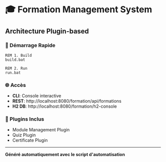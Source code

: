 # 🎓 Formation Management System

## Architecture Plugin-based

### 🚀 Démarrage Rapide

```batch
REM 1. Build
build.bat

REM 2. Run
run.bat
```

### 🌐 Accès
- **CLI**: Console interactive
- **REST**: http://localhost:8080/formation/api/formations
- **H2 DB**: http://localhost:8080/formation/h2-console

### 🔌 Plugins Inclus
- Module Management Plugin
- Quiz Plugin  
- Certificate Plugin

---
**Généré automatiquement avec le script d'automatisation**
